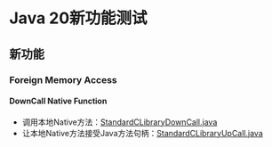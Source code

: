 # Java 20新功能测试

## 新功能
### Foreign Memory Access
#### DownCall Native Function

- 调用本地Native方法：[StandardCLibraryDownCall.java](src/main/java/com/github/smartheye/java20feature/foreign/ffa/StandardCLibraryDownCall.java)
- 让本地Native方法接受Java方法句柄：[StandardCLibraryUpCall.java](src/main/java/com/github/smartheye/java20feature/foreign/ffa/StandardCLibraryUpCall.java)